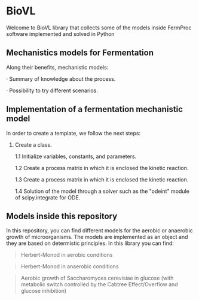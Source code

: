 
# BioVL
Welcome to BioVL library that collects some of the models inside FermProc software implemented and solved in Python

## Mechanistics models for Fermentation

Along their benefits, mechanistic models:

· Summary of knowledge about the process.

· Possibility to try different scenarios.

## Implementation of a fermentation mechanistic model 

In order to create a template, we follow the next steps:
 1. Create a class.
 
    1.1 Initialize variables, constants, and parameters.
  
    1.2 Create a process matrix in which it is enclosed the kinetic reaction.
   
    1.3 Create a process matrix in which it is enclosed the kinetic reaction.
    
    1.4 Solution of the model through a solver such as the "odeint" module of scipy.integrate for ODE.

## Models inside this repository

In this repository, you can find different models for the aerobic or anaerobic growth of microorganisms.
The models are implemented as an object and they are based on determistic principles.
In this library you can find:

 > Herbert-Monod in aerobic conditions
 
 > Herbert-Monod in anaerobic conditions
 
 > Aerobic growth of Saccharomyces cerevisiae in glucose (with metabolic switch controlled by the Cabtree Effect/Overflow and glucose inhibition)




